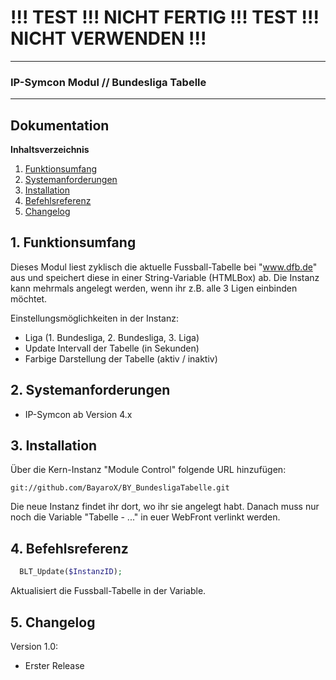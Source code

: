# !!! TEST !!! NICHT FERTIG !!! TEST !!! NICHT VERWENDEN !!!
---

### IP-Symcon Modul // Bundesliga Tabelle
---

## Dokumentation

**Inhaltsverzeichnis**

1. [Funktionsumfang](#1-funktionsumfang) 
2. [Systemanforderungen](#2-systemanforderungen)
3. [Installation](#3-installation)
4. [Befehlsreferenz](#4-befehlsreferenz)
5. [Changelog](#5-changelog) 


## 1. Funktionsumfang
Dieses Modul liest zyklisch die aktuelle Fussball-Tabelle bei "www.dfb.de"
aus und speichert diese in einer String-Variable (HTMLBox) ab. Die Instanz kann
mehrmals angelegt werden, wenn ihr z.B. alle 3 Ligen einbinden möchtet.

Einstellungsmöglichkeiten in der Instanz:
- Liga (1. Bundesliga, 2. Bundesliga, 3. Liga)
- Update Intervall der Tabelle (in Sekunden)
- Farbige Darstellung der Tabelle (aktiv / inaktiv)


## 2. Systemanforderungen
- IP-Symcon ab Version 4.x


## 3. Installation
Über die Kern-Instanz "Module Control" folgende URL hinzufügen:

`git://github.com/BayaroX/BY_BundesligaTabelle.git`

Die neue Instanz findet ihr dort, wo ihr sie angelegt habt.
Danach muss nur noch die Variable "Tabelle - ..." in euer WebFront verlinkt werden.


## 4. Befehlsreferenz
```php
  BLT_Update($InstanzID);
```
Aktualisiert die Fussball-Tabelle in der Variable.


## 5. Changelog
Version 1.0:
  - Erster Release
